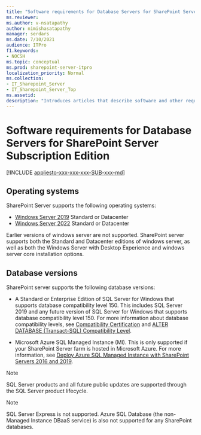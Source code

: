 ```yaml
---
title: "Software requirements for Database Servers for SharePoint Server Subscription Edition"
ms.reviewer: 
ms.author: v-nsatapathy
author: nimishasatapathy
manager: serdars
ms.date: 7/10/2021
audience: ITPro
f1.keywords:
- NOCSH
ms.topic: conceptual
ms.prod: sharepoint-server-itpro
localization_priority: Normal
ms.collection:
- IT_Sharepoint_Server
- IT_Sharepoint_Server_Top
ms.assetid: 
description: "Introduces articles that describe software and other requirements for SharePoint Server Subscription Edition."
---
```


# Software requirements for Database Servers for SharePoint Server Subscription Edition

[!INCLUDE [appliesto-xxx-xxx-xxx-SUB-xxx-md](../includes/appliesto-xxx-xxx-xxx-SUB-xxx-md.md)] 
  
## Operating systems

SharePoint Server supports the following operating systems:
- [Windows Server 2019](https://www.microsoft.com/en-in/evalcenter/evaluate-windows-server-2019) Standard or Datacenter
- [Windows Server 2022](https://www.microsoft.com/en-in/evalcenter/evaluate-windows-server-2022-preview) Standard or Datacenter

Earlier versions of windows server are not supported. SharePoint server supports both the Standard and Datacenter editions of windows server, as well as both the Windows Server with Desktop Experience and windows server core installation options.

	
## Database versions

SharePoint server supports the following database versions:

- A Standard or Enterprise Edition of SQL Server for Windows that supports database compatibility level 150. This includes SQL Server 2019 and any future version of SQL Server for Windows that supports database compatibility level 150. For more information about database compatibility levels, see [Compatibility Certification](https://docs.microsoft.com/sql/database-engine/install-windows/compatibility-certification?view=sql-server-ver15) and [ALTER DATABASE (Transact-SQL) Compatibility Level](https://docs.microsoft.com/sql/t-sql/statements/alter-database-transact-sql-compatibility-level?view=sql-server-ver15).

- Microsoft Azure SQL Managed Instance (MI). This is only supported if your SharePoint Server farm is hosted in Microsoft Azure. For more information, see [Deploy Azure SQL Managed Instance with SharePoint Servers 2016 and 2019](https://docs.microsoft.com/sharepoint/administration/deploy-azure-sql-managed-instance-with-sharepoint-servers-2016-2019).

> [!NOTE]
> SQL Server products and all future public updates are supported through the SQL Server product lifecycle.

> [!NOTE]
> SQL Server Express is not supported. Azure SQL Database (the non-Managed Instance DBaaS service) is also not supported for any SharePoint databases.
